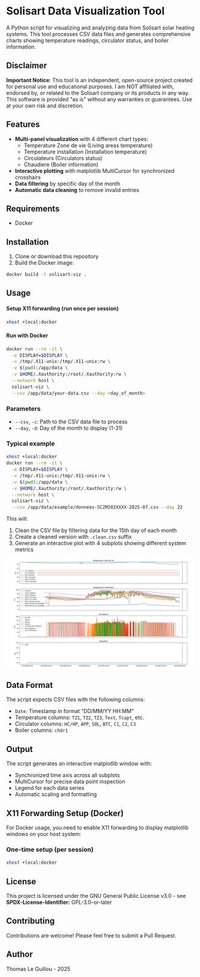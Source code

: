 # Solisart Data Visualization Tool

A Python script for visualizing and analyzing data from Solisart solar heating systems. This tool processes CSV data files and generates comprehensive charts showing temperature readings, circulator status, and boiler information.

## Disclaimer

**Important Notice**: This tool is an independent, open-source project created for personal use and educational purposes. I am NOT affiliated with, endorsed by, or related to the Solisart company or its products in any way. This software is provided "as is" without any warranties or guarantees. Use at your own risk and discretion.

## Features

- **Multi-panel visualization** with 4 different chart types:
  - Temperature Zone de vie (Living areas temperature)
  - Temperature installation (Installation temperature)
  - Circulateurs (Circulators status)
  - Chaudiere (Boiler information)
- **Interactive plotting** with matplotlib MultiCursor for synchronized crosshairs
- **Data filtering** by specific day of the month
- **Automatic data cleaning** to remove invalid entries

## Requirements

- Docker

## Installation

1. Clone or download this repository
2. Build the Docker image:
```bash
docker build -t solisart-viz .
```

## Usage

#### Setup X11 forwarding (run once per session)
```bash
xhost +local:docker
```

#### Run with Docker
```bash
docker run --rm -it \
  -e DISPLAY=$DISPLAY \
  -v /tmp/.X11-unix:/tmp/.X11-unix:rw \
  -v $(pwd):/app/data \
  -v $HOME/.Xauthority:/root/.Xauthority:rw \
  --network host \
  solisart-viz \
  --csv /app/data/your-data.csv --day <day_of_month>
```

### Parameters

- `--csv`, `-c`: Path to the CSV data file to process
- `--day`, `-d`: Day of the month to display (1-31)

### Typical example

```bash
xhost +local:docker
docker run --rm -it \
  -e DISPLAY=$DISPLAY \
  -v /tmp/.X11-unix:/tmp/.X11-unix:rw \
  -v $(pwd):/app/data \
  -v $HOME/.Xauthority:/root/.Xauthority:rw \
  --network host \
  solisart-viz \
  --csv /app/data/example/donnees-SC2M202XXXX-2025-07.csv --day 22
```

This will:
1. Clean the CSV file by filtering data for the 15th day of each month
2. Create a cleaned version with `.clean.csv` suffix
3. Generate an interactive plot with 4 subplots showing different system metrics

![example](./example/SC2M202XXXXX-2025-07-22.png)

## Data Format

The script expects CSV files with the following columns:
- `Date`: Timestamp in format "DD/MM/YY HH:MM"
- Temperature columns: `TZ1`, `TZ2`, `TZ3`, `Text`, `Tcapt`, etc.
- Circulator columns: `HC/HP`, `APP`, `SOL`, `BTC`, `C1`, `C2`, `C3`
- Boiler columns: `chdr1`

## Output

The script generates an interactive matplotlib window with:
- Synchronized time axis across all subplots
- MultiCursor for precise data point inspection
- Legend for each data series
- Automatic scaling and formatting

## X11 Forwarding Setup (Docker)

For Docker usage, you need to enable X11 forwarding to display matplotlib windows on your host system:

### One-time setup (per session)
```bash
xhost +local:docker
```

## License

This project is licensed under the GNU General Public License v3.0 - see **SPDX-License-Identifier:** GPL-3.0-or-later

## Contributing

Contributions are welcome! Please feel free to submit a Pull Request.

## Author

Thomas Le Guillou - 2025